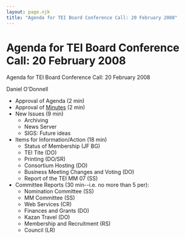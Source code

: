 ```yaml
---
layout: page.njk
title: "Agenda for TEI Board Conference Call: 20 February 2008"
---
```

# Agenda for TEI Board Conference Call: 20 February 2008







Agenda for TEI Board Conference Call: 20 February
 2008

Daniel O'Donnell


* Approval of Agenda (2 min)
* Approval of [Minutes](/Board/bm23.xml) (2
 min)
* New Issues (9 min)
	+ Archiving
	+ News Server
	+ SIGS: Future ideas
* Items for Information/Action (18 min)
	+ Status of Membership (JF BG)
	+ TEI Tite (DO)
	+ Printing (DO/SR)
	+ Consortium Hosting (DO)
	+ Business Meeting Changes and Voting (DO)
	+ Report of the TEI MM 07 (SS)
* Committee Reports (30 min\-\-i.e. no more than 5 per):
	+ Nomination Committee (SS)
	+ MM Committee (SS)
	+ Web Services (CR)
	+ Finances and Grants (DO)
	+ Kazan Travel (DO)
	+ Membership and Recruitment (RS)
	+ Council (LR)




